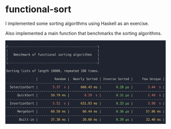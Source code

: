 # functional-sort

I implemented some sorting algorithms using Haskell as an exercise.

Also implemented a main function that benchmarks the sorting algorithms.

![Example Output](screenshot.png)